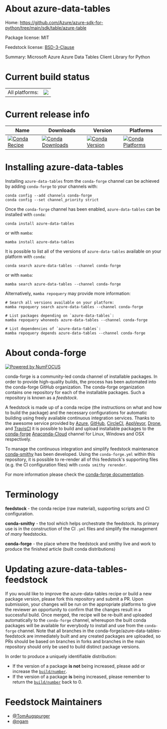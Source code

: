 About azure-data-tables
=======================

Home: https://github.com/Azure/azure-sdk-for-python/tree/main/sdk/table/azure-table

Package license: MIT

Feedstock license: [BSD-3-Clause](https://github.com/conda-forge/azure-data-tables-feedstock/blob/main/LICENSE.txt)

Summary: Microsoft Azure Azure Data Tables Client Library for Python

Current build status
====================


<table><tr><td>All platforms:</td>
    <td>
      <a href="https://dev.azure.com/conda-forge/feedstock-builds/_build/latest?definitionId=17050&branchName=main">
        <img src="https://dev.azure.com/conda-forge/feedstock-builds/_apis/build/status/azure-data-tables-feedstock?branchName=main">
      </a>
    </td>
  </tr>
</table>

Current release info
====================

| Name | Downloads | Version | Platforms |
| --- | --- | --- | --- |
| [![Conda Recipe](https://img.shields.io/badge/recipe-azure--data--tables-green.svg)](https://anaconda.org/conda-forge/azure-data-tables) | [![Conda Downloads](https://img.shields.io/conda/dn/conda-forge/azure-data-tables.svg)](https://anaconda.org/conda-forge/azure-data-tables) | [![Conda Version](https://img.shields.io/conda/vn/conda-forge/azure-data-tables.svg)](https://anaconda.org/conda-forge/azure-data-tables) | [![Conda Platforms](https://img.shields.io/conda/pn/conda-forge/azure-data-tables.svg)](https://anaconda.org/conda-forge/azure-data-tables) |

Installing azure-data-tables
============================

Installing `azure-data-tables` from the `conda-forge` channel can be achieved by adding `conda-forge` to your channels with:

```
conda config --add channels conda-forge
conda config --set channel_priority strict
```

Once the `conda-forge` channel has been enabled, `azure-data-tables` can be installed with `conda`:

```
conda install azure-data-tables
```

or with `mamba`:

```
mamba install azure-data-tables
```

It is possible to list all of the versions of `azure-data-tables` available on your platform with `conda`:

```
conda search azure-data-tables --channel conda-forge
```

or with `mamba`:

```
mamba search azure-data-tables --channel conda-forge
```

Alternatively, `mamba repoquery` may provide more information:

```
# Search all versions available on your platform:
mamba repoquery search azure-data-tables --channel conda-forge

# List packages depending on `azure-data-tables`:
mamba repoquery whoneeds azure-data-tables --channel conda-forge

# List dependencies of `azure-data-tables`:
mamba repoquery depends azure-data-tables --channel conda-forge
```


About conda-forge
=================

[![Powered by
NumFOCUS](https://img.shields.io/badge/powered%20by-NumFOCUS-orange.svg?style=flat&colorA=E1523D&colorB=007D8A)](https://numfocus.org)

conda-forge is a community-led conda channel of installable packages.
In order to provide high-quality builds, the process has been automated into the
conda-forge GitHub organization. The conda-forge organization contains one repository
for each of the installable packages. Such a repository is known as a *feedstock*.

A feedstock is made up of a conda recipe (the instructions on what and how to build
the package) and the necessary configurations for automatic building using freely
available continuous integration services. Thanks to the awesome service provided by
[Azure](https://azure.microsoft.com/en-us/services/devops/), [GitHub](https://github.com/),
[CircleCI](https://circleci.com/), [AppVeyor](https://www.appveyor.com/),
[Drone](https://cloud.drone.io/welcome), and [TravisCI](https://travis-ci.com/)
it is possible to build and upload installable packages to the
[conda-forge](https://anaconda.org/conda-forge) [Anaconda-Cloud](https://anaconda.org/)
channel for Linux, Windows and OSX respectively.

To manage the continuous integration and simplify feedstock maintenance
[conda-smithy](https://github.com/conda-forge/conda-smithy) has been developed.
Using the ``conda-forge.yml`` within this repository, it is possible to re-render all of
this feedstock's supporting files (e.g. the CI configuration files) with ``conda smithy rerender``.

For more information please check the [conda-forge documentation](https://conda-forge.org/docs/).

Terminology
===========

**feedstock** - the conda recipe (raw material), supporting scripts and CI configuration.

**conda-smithy** - the tool which helps orchestrate the feedstock.
                   Its primary use is in the construction of the CI ``.yml`` files
                   and simplify the management of *many* feedstocks.

**conda-forge** - the place where the feedstock and smithy live and work to
                  produce the finished article (built conda distributions)


Updating azure-data-tables-feedstock
====================================

If you would like to improve the azure-data-tables recipe or build a new
package version, please fork this repository and submit a PR. Upon submission,
your changes will be run on the appropriate platforms to give the reviewer an
opportunity to confirm that the changes result in a successful build. Once
merged, the recipe will be re-built and uploaded automatically to the
`conda-forge` channel, whereupon the built conda packages will be available for
everybody to install and use from the `conda-forge` channel.
Note that all branches in the conda-forge/azure-data-tables-feedstock are
immediately built and any created packages are uploaded, so PRs should be based
on branches in forks and branches in the main repository should only be used to
build distinct package versions.

In order to produce a uniquely identifiable distribution:
 * If the version of a package **is not** being increased, please add or increase
   the [``build/number``](https://docs.conda.io/projects/conda-build/en/latest/resources/define-metadata.html#build-number-and-string).
 * If the version of a package **is** being increased, please remember to return
   the [``build/number``](https://docs.conda.io/projects/conda-build/en/latest/resources/define-metadata.html#build-number-and-string)
   back to 0.

Feedstock Maintainers
=====================

* [@TomAugspurger](https://github.com/TomAugspurger/)
* [@ngam](https://github.com/ngam/)

